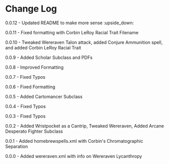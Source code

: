 # Change Log

0.0.12 - Updated README to make more sense :upside_down:

0.0.11 - Fixed formatting with Corbin LeRoy Racial Trait Filename

0.0.10 - Tweaked Wereraven Talon attack, added Conjure Ammunition spell, and added Corbin LeRoy Racial Trait

0.0.9 - Added Scholar Subclass and PDFs

0.0.8 - Improved Formatting

0.0.7 - Fixed Typos

0.0.6 - Fixed Formatting

0.0.5 - Added Cartomancer Subclass

0.0.4 - Fixed Typos

0.0.3 - Fixed Typos

0.0.2 - Added Wristpocket as a Cantrip, Tweaked Wereraven, Added Arcane Desperato Fighter Subclass

0.0.1 - Added homebrewspells.xml with Corbin's Chromatographic Separation

0.0.0 - Added wereraven.xml with info on Wereraven Lycanthropy
